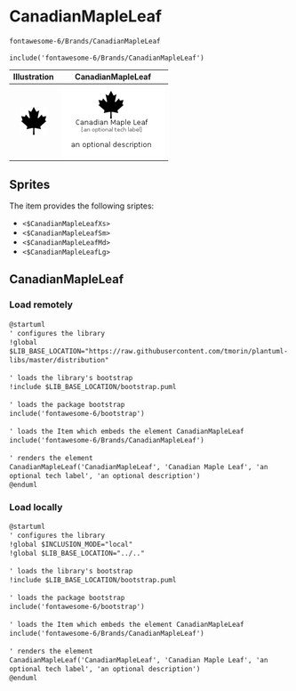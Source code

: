 # CanadianMapleLeaf


```text
fontawesome-6/Brands/CanadianMapleLeaf
```

```text
include('fontawesome-6/Brands/CanadianMapleLeaf')
```



| Illustration | CanadianMapleLeaf |
| :---: | :---: |
| ![illustration for Illustration](../../fontawesome-6/Brands/CanadianMapleLeaf.png) | ![illustration for CanadianMapleLeaf](../../fontawesome-6/Brands/CanadianMapleLeaf.Local.png) |



## Sprites
The item provides the following sriptes:

- `<$CanadianMapleLeafXs>`
- `<$CanadianMapleLeafSm>`
- `<$CanadianMapleLeafMd>`
- `<$CanadianMapleLeafLg>`





## CanadianMapleLeaf

### Load remotely
```plantuml
@startuml
' configures the library
!global $LIB_BASE_LOCATION="https://raw.githubusercontent.com/tmorin/plantuml-libs/master/distribution"

' loads the library's bootstrap
!include $LIB_BASE_LOCATION/bootstrap.puml

' loads the package bootstrap
include('fontawesome-6/bootstrap')

' loads the Item which embeds the element CanadianMapleLeaf
include('fontawesome-6/Brands/CanadianMapleLeaf')

' renders the element
CanadianMapleLeaf('CanadianMapleLeaf', 'Canadian Maple Leaf', 'an optional tech label', 'an optional description')
@enduml
```

### Load locally
```plantuml
@startuml
' configures the library
!global $INCLUSION_MODE="local"
!global $LIB_BASE_LOCATION="../.."

' loads the library's bootstrap
!include $LIB_BASE_LOCATION/bootstrap.puml

' loads the package bootstrap
include('fontawesome-6/bootstrap')

' loads the Item which embeds the element CanadianMapleLeaf
include('fontawesome-6/Brands/CanadianMapleLeaf')

' renders the element
CanadianMapleLeaf('CanadianMapleLeaf', 'Canadian Maple Leaf', 'an optional tech label', 'an optional description')
@enduml
```

